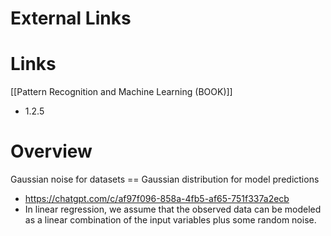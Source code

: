 

# External Links


# Links

[[Pattern Recognition and Machine Learning (BOOK)]]
- 1.2.5

# Overview

Gaussian noise for datasets == Gaussian distribution for model predictions
- https://chatgpt.com/c/af97f096-858a-4fb5-af65-751f337a2ecb
- In linear regression, we assume that the observed data can be modeled as a linear combination of the input variables plus some random noise.